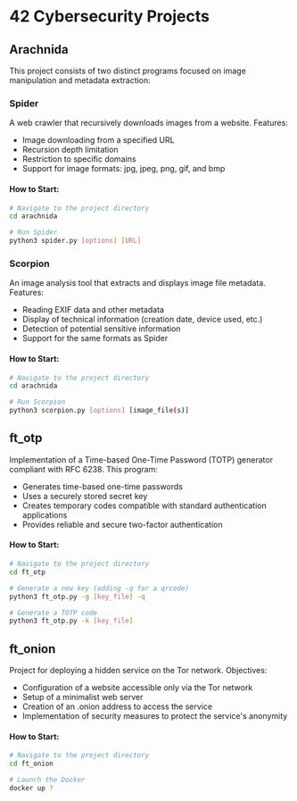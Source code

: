 # 42 Cybersecurity Projects

## Arachnida

This project consists of two distinct programs focused on image manipulation and metadata extraction:

### Spider

A web crawler that recursively downloads images from a website. Features:

- Image downloading from a specified URL  
- Recursion depth limitation  
- Restriction to specific domains  
- Support for image formats: jpg, jpeg, png, gif, and bmp  

#### How to Start:

```bash
# Navigate to the project directory
cd arachnida

# Run Spider
python3 spider.py [options] [URL]
```

### Scorpion

An image analysis tool that extracts and displays image file metadata. Features:

- Reading EXIF data and other metadata  
- Display of technical information (creation date, device used, etc.)  
- Detection of potential sensitive information  
- Support for the same formats as Spider  

#### How to Start:

```bash
# Navigate to the project directory
cd arachnida

# Run Scorpion
python3 scorpion.py [options] [image_file(s)]
```

## ft_otp

Implementation of a Time-based One-Time Password (TOTP) generator compliant with RFC 6238. This program:

- Generates time-based one-time passwords  
- Uses a securely stored secret key  
- Creates temporary codes compatible with standard authentication applications  
- Provides reliable and secure two-factor authentication  

#### How to Start:

```bash
# Navigate to the project directory
cd ft_otp

# Generate a new key (adding -q for a qrcode)
python3 ft_otp.py -g [key_file] -q 

# Generate a TOTP code
python3 ft_otp.py -k [key_file]
```

## ft_onion

Project for deploying a hidden service on the Tor network. Objectives:

- Configuration of a website accessible only via the Tor network  
- Setup of a minimalist web server  
- Creation of an .onion address to access the service  
- Implementation of security measures to protect the service's anonymity  

#### How to Start:

```bash
# Navigate to the project directory
cd ft_onion

# Launch the Docker
docker up ?
```
